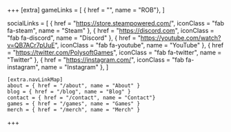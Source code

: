 +++
[extra]
gameLinks = [
    { href = "", name = "ROB"},
]

socialLinks = [
    { href = "https://store.steampowered.com/", iconClass = "fab fa-steam", name = "Steam" },
    { href = "https://discord.com", iconClass = "fab fa-discord", name = "Discord" },
    { href = "https://youtube.com/watch?v=QB7ACr7pUuE", iconClass = "fab fa-youtube", name = "YouTube" },
    { href = "https://twitter.com/PolysoftGames", iconClass = "fab fa-twitter", name = "Twitter" },
    { href = "https://instagram.com/", iconClass = "fab fa-instagram", name = "Instagram" },
]

    [extra.navLinkMap]
    about = { href = "/about", name = "About" }
    blog = { href = "/blog", name = "Blog" }
    contact = { href = "/contact", name = "Contact"}
    games = { href = "/games", name = "Games" }
    merch = { href = "/merch", name = "Merch" }
+++
